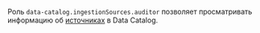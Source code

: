 Роль `data-catalog.ingestionSources.auditor` позволяет просматривать информацию об [источниках](../../../metadata-hub/concepts/data-catalog.md#metadata-upload) в Data Catalog.
